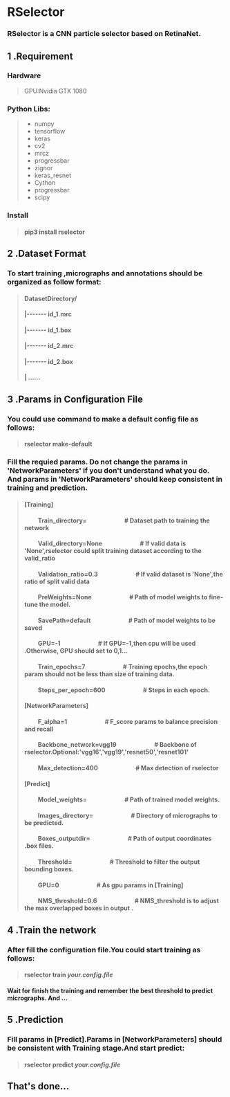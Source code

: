 # RSelector
###    RSelector is a CNN particle selector based on RetinaNet.
###
## 1 .Requirement
### Hardware
> GPU:Nvidia GTX 1080
### Python Libs:
> + numpy
> + tensorflow
> + keras
> + cv2
> + mrcz
> + progressbar
> + zignor
> + keras_resnet
> + Cython
> + progressbar
> + scipy
### Install
> #### pip3 install rselector
## 2 .Dataset Format
### To start  training ,micrographs and annotations should be organized as follow format:
> #### DatasetDirectory/
> ####         |------- id_1.mrc
> ####         |------- id_1.box
> ####         |------- id_2.mrc
> ####         |------- id_2.box
> ####         |    ......    

## 3 .Params in Configuration File
### You could use command  to make a default config file as follows:
> #### rselector make-default
### Fill the requied params. Do not  change the params in 'NetworkParameters' if you don't understand what you do. And params in 'NetworkParameters' should keep consistent in training and  prediction.

> ####        [Training]
> ####  &emsp;&emsp;  Train_directory=                &emsp;&emsp;&emsp;&emsp;&emsp;&emsp;\#  Dataset path to training the network
> ####  &emsp;&emsp;  Valid_directory=None                &emsp;&emsp;&emsp;&emsp;&emsp;&emsp;\# If valid data is 'None',rselector could split training dataset according to the valid_ratio 
> ####  &emsp;&emsp;  Validation_ratio=0.3              &emsp;&emsp;&emsp;&emsp;&emsp;&emsp;\#  If valid dataset is 'None',the ratio of split valid data
> ####  &emsp;&emsp;  PreWeights=None                   &emsp;&emsp;&emsp;&emsp;&emsp;&emsp;\#   Path of model weights to fine-tune the model. 
> ####  &emsp;&emsp;  SavePath=default                  &emsp;&emsp;&emsp;&emsp;&emsp;&emsp;\#  Path of  model weights to be saved
>  ####   
> ####   &emsp;&emsp; GPU=-1                            &emsp;&emsp;&emsp;&emsp;&emsp;&emsp;\# If GPU=-1,then cpu will be used .Otherwise, GPU should set to 0,1... 
>  ####  &emsp;&emsp; Train_epochs=7                    &emsp;&emsp;&emsp;&emsp;&emsp;&emsp;\#   Training epochs,the epoch param should not be less than size of training data.
> ####   &emsp;&emsp; Steps_per_epoch=600               &emsp;&emsp;&emsp;&emsp;&emsp;&emsp;\# Steps in each epoch.
> ####    
> ####  [NetworkParameters]
> ####  &emsp;&emsp;  F_alpha=1                         &emsp;&emsp;&emsp;&emsp;&emsp;&emsp;\# F_score params to balance precision and recall 
> ####  &emsp;&emsp;  Backbone_network=vgg19            &emsp;&emsp;&emsp;&emsp;&emsp;&emsp;\# Backbone of rselector.Optional:'vgg16','vgg19','resnet50','resnet101'
>  #### &emsp;&emsp;  Max_detection=400                 &emsp;&emsp;&emsp;&emsp;&emsp;&emsp;\# Max detection of rselector
> ####    
> ####  [Predict]
>  ####  &emsp;&emsp; Model_weights=                    &emsp;&emsp;&emsp;&emsp;&emsp;&emsp;\#  Path of trained model weights.
> ####   &emsp;&emsp; Images_directory=                 &emsp;&emsp;&emsp;&emsp;&emsp;&emsp;\#  Directory of micrographs to be predicted.
> ####  &emsp;&emsp;  Boxes_outputdir=                  &emsp;&emsp;&emsp;&emsp;&emsp;&emsp;\#  Path of output coordinates .box files.
> ####  &emsp;&emsp;  Threshold=                        &emsp;&emsp;&emsp;&emsp;&emsp;&emsp;\#  Threshold to filter the output bounding boxes.
> ####    
> ####  &emsp;&emsp;  GPU=0                             &emsp;&emsp;&emsp;&emsp;&emsp;&emsp;\#  As gpu params in [Training]
> ####  &emsp;&emsp;  NMS_threshold=0.6                 &emsp;&emsp;&emsp;&emsp;&emsp;&emsp;\# NMS_threshold is to adjust the max overlapped boxes in output .

## 4 .Train the network
### After fill the configuration file.You could start training as follows:
> #### rselector train *your.config.file*
#### Wait for  finish the training and remember the best threshold to predict micrographs. And ...
## 5 .Prediction
### Fill params in [Predict].Params in [NetworkParameters] should be consistent with Training stage.And start  predict:
> #### rselector predict *your.config.file*
## That's done...
